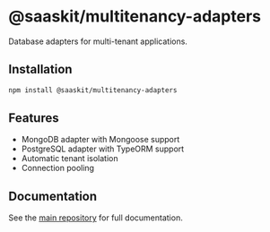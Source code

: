 # @saaskit/multitenancy-adapters

Database adapters for multi-tenant applications.

## Installation

```bash
npm install @saaskit/multitenancy-adapters
```

## Features

- MongoDB adapter with Mongoose support
- PostgreSQL adapter with TypeORM support
- Automatic tenant isolation
- Connection pooling

## Documentation

See the [main repository](https://github.com/lanemc/multi-tenant-saas-toolkit) for full documentation.
